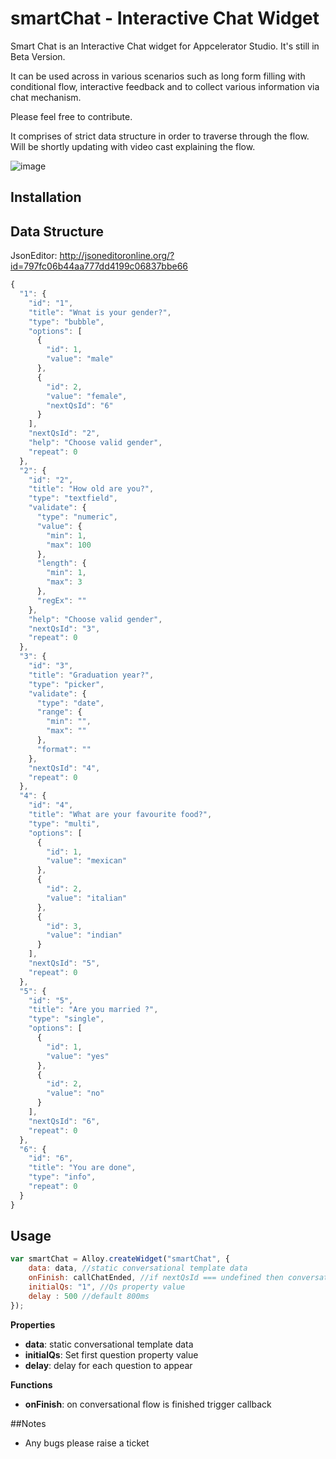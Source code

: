 # smartChat - Interactive Chat Widget
Smart Chat is an Interactive Chat widget for Appcelerator Studio. It's still in Beta Version.

It can be used across in various scenarios such as long form filling with conditional flow, interactive feedback and to collect various information via chat mechanism.  

Please feel free to contribute.

It comprises of strict data structure in order to traverse through the flow. Will be shortly updating with video cast explaining the flow.

![image](http://oi57.tinypic.com/24fzkhf.jpg?raw=true)

## Installation

## Data Structure 
JsonEditor: http://jsoneditoronline.org/?id=797fc06b44aa777dd4199c06837bbe66
```javascript
{
  "1": {
    "id": "1",
    "title": "Wnat is your gender?",
    "type": "bubble",
    "options": [
      {
        "id": 1,
        "value": "male"
      },
      {
        "id": 2,
        "value": "female",
        "nextQsId": "6"
      }
    ],
    "nextQsId": "2",
    "help": "Choose valid gender",
    "repeat": 0
  },
  "2": {
    "id": "2",
    "title": "How old are you?",
    "type": "textfield",
    "validate": {
      "type": "numeric",
      "value": {
        "min": 1,
        "max": 100
      },
      "length": {
        "min": 1,
        "max": 3
      },
      "regEx": ""
    },
    "help": "Choose valid gender",
    "nextQsId": "3",
    "repeat": 0
  },
  "3": {
    "id": "3",
    "title": "Graduation year?",
    "type": "picker",
    "validate": {
      "type": "date",
      "range": {
        "min": "",
        "max": ""
      },
      "format": ""
    },
    "nextQsId": "4",
    "repeat": 0
  },
  "4": {
    "id": "4",
    "title": "What are your favourite food?",
    "type": "multi",
    "options": [
      {
        "id": 1,
        "value": "mexican"
      },
      {
        "id": 2,
        "value": "italian"
      },
      {
        "id": 3,
        "value": "indian"
      }
    ],
    "nextQsId": "5",
    "repeat": 0
  },
  "5": {
    "id": "5",
    "title": "Are you married ?",
    "type": "single",
    "options": [
      {
        "id": 1,
        "value": "yes"
      },
      {
        "id": 2,
        "value": "no"
      }
    ],
    "nextQsId": "6",
    "repeat": 0
  },
  "6": {
    "id": "6",
    "title": "You are done",
    "type": "info",
    "repeat": 0
  }
}
```

## Usage
```javascript
var smartChat = Alloy.createWidget("smartChat", {
	data: data, //static conversational template data
	onFinish: callChatEnded, //if nextQsId === undefined then conversation is completed
	initialQs: "1", //Qs property value
	delay : 500 //default 800ms
});
```
**Properties**
* **data**: static conversational template data
* **initialQs**: Set first question property value
* **delay**: delay for each question to appear 

**Functions**
* **onFinish**: on conversational flow is finished trigger callback

##Notes
* Any bugs please raise a ticket